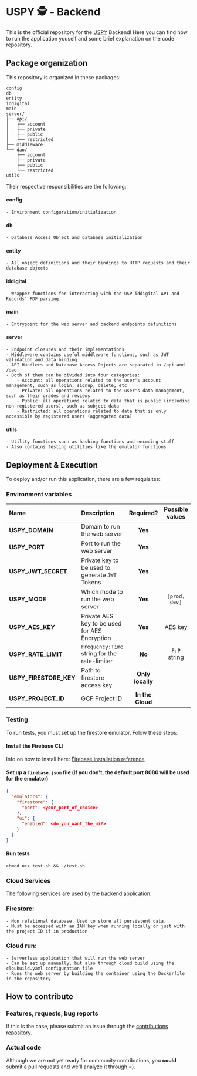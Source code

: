 # USPY 🕵️ - Backend

This is the official repository for the [USPY](https://uspy.me) Backend! Here you can find how to run the application youself and some brief explanation on the code repository.

## Package organization

This repository is organized in these packages:

```
config
db
entity
iddigital
main
server/
├── api/
│   ├── account
│   ├── private
│   ├── public
│   └── restricted
├── middleware
└── dao/
    ├── account
    ├── private
    ├── public
    └── restricted
utils
```

Their respective responsibilities are the following:

#### **config**

    - Environment configuration/initialization

#### **db**

    - Database Access Object and database initialization

#### **entity**

    - All object definitions and their bindings to HTTP requests and their database objects

#### **iddigital**

    - Wrapper functions for interacting with the USP iddigital API and Records' PDF parsing.

#### **main**

    - Entrypoint for the web server and backend endpoints definitions

#### **server**

    - Endpoint closures and their implementations
    - Middleware contains useful middleware functions, such as JWT validation and data binding
    - API Handlers and Database Access Objects are separated in /api and /dao
    - Both of them can be divided into four categories:
        - Account: all operations related to the user's account management, such as login, signup, delete, etc
        - Private: all operations related to the user's data management, such as their grades and reviews
        - Public: all operations related to data that is public (including non-registered users), such as subject data
        - Restricted: all operations related to data that is only accessible by registered users (aggregated data)

#### **utils**

    - Utility functions such as hashing functions and encoding stuff
    - Also contains testing utilities like the emulator functions

## Deployment & Execution

To deploy and/or run this application, there are a few requisites:

### Environment variables

| Name                   | Description                                     |    Required?     | Possible values |  Default Value  |
| :--------------------- | :---------------------------------------------- | :--------------: | :-------------: | :-------------: |
| **USPY_DOMAIN**        | Domain to run the web server                    |     **Yes**      |                 |   `localhost`   |
| **USPY_PORT**          | Port to run the web server                      |     **Yes**      |                 |   `localhost`   |
| **USPY_JWT_SECRET**    | Private key to be used to generate `JWT` Tokens |     **Yes**      |                 |   `my_secret`   |
| **USPY_MODE**          | Which mode to run the web server                |     **Yes**      |  `[prod, dev]`  |      `dev`      |
| **USPY_AES_KEY**       | Private AES key to be used for AES Encryption   |     **Yes**      |     AES key     |   `71deb5...`   |
| **USPY_RATE_LIMIT**    | `Frequency:Time` string for the rate-limiter    |      **No**      |  `F:P` string   |                 |
| **USPY_FIRESTORE_KEY** | Path to firestore access key                    | **Only locally** |                 |                 |
| **USPY_PROJECT_ID**    | GCP Project ID                                  | **In the Cloud** |                 |                 |

### Testing

To run tests, you must set up the firestore emulator. Folow these steps:

#### Install the Firebase CLI

Info on how to install here: [Firebase installation reference](https://firebase.google.com/docs/cli#install-cli-mac-linux)

#### Set up a `firebase.json` file (if you don't, the default port 8080 will be used for the emulator)

```json
{
  "emulators": {
    "firestore": {
      "port": <your_port_of_choice>
    },
    "ui": {
      "enabled": <do_you_want_the_ui?>
    }
  }
}
```

#### Run tests

`chmod u+x test.sh && ./test.sh`

### Cloud Services

The following services are used by the backend application:

### Firestore:

    - Non relational database. Used to store all persistent data.
    - Must be accessed with an IAM key when running locally or just with the project ID if in production

### Cloud run:

    - Serverless application that will run the web server
    - Can be set up manually, but also through cloud build using the cloubuild.yaml configuration file
    - Runs the web server by building the container using the Dockerfile in the repository

## How to contribute

### Features, requests, bug reports

If this is the case, please submit an issue through the [contributions repository](github.com/Projeto-USPY/uspy-contributions/issues).

### Actual code

Although we are not yet ready for community contributions, you **could** submit a pull requests and we'll analyze it through =).
